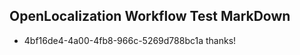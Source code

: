 ## OpenLocalization Workflow Test MarkDown

* 4bf16de4-4a00-4fb8-966c-5269d788bc1a 
thanks!



<!--HONumber=Feb16_HO3-->
